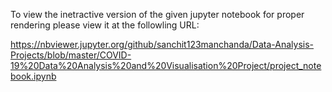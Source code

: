To view the inetractive version of the given jupyter notebook for proper rendering please view it at the followling URL:

https://nbviewer.jupyter.org/github/sanchit123manchanda/Data-Analysis-Projects/blob/master/COVID-19%20Data%20Analysis%20and%20Visualisation%20Project/project_notebook.ipynb
